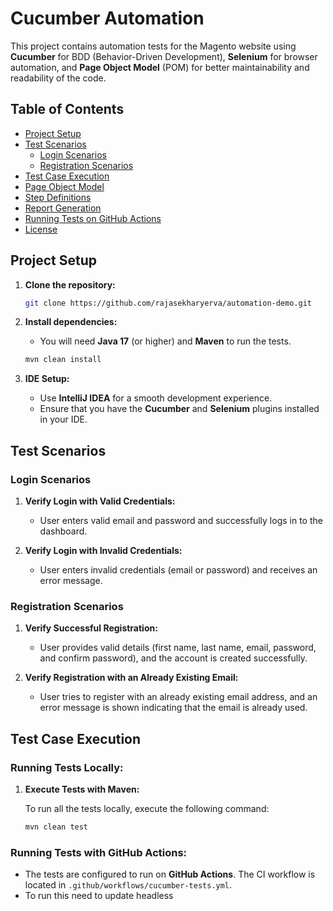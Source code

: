 # Cucumber Automation

This project contains automation tests for the Magento website using **Cucumber** for BDD (Behavior-Driven Development), **Selenium** for browser automation, and **Page Object Model** (POM) for better maintainability and readability of the code.

## Table of Contents

- [Project Setup](#project-setup)
- [Test Scenarios](#test-scenarios)
    - [Login Scenarios](#login-scenarios)
    - [Registration Scenarios](#registration-scenarios)
- [Test Case Execution](#test-case-execution)
- [Page Object Model](#page-object-model)
- [Step Definitions](#step-definitions)
- [Report Generation](#report-generation)
- [Running Tests on GitHub Actions](#running-tests-on-github-actions)
- [License](#license)

## Project Setup

1. **Clone the repository:**

    ```bash
    git clone https://github.com/rajasekharyerva/automation-demo.git
    ```

2. **Install dependencies:**

    - You will need **Java 17** (or higher) and **Maven** to run the tests.

    ```bash
    mvn clean install
    ```

3. **IDE Setup:**

    - Use **IntelliJ IDEA** for a smooth development experience.
    - Ensure that you have the **Cucumber** and **Selenium** plugins installed in your IDE.

## Test Scenarios

### Login Scenarios

1. **Verify Login with Valid Credentials:**
    - User enters valid email and password and successfully logs in to the dashboard.

2. **Verify Login with Invalid Credentials:**
    - User enters invalid credentials (email or password) and receives an error message.

### Registration Scenarios

1. **Verify Successful Registration:**
    - User provides valid details (first name, last name, email, password, and confirm password), and the account is created successfully.

2. **Verify Registration with an Already Existing Email:**
    - User tries to register with an already existing email address, and an error message is shown indicating that the email is already used.

## Test Case Execution

### Running Tests Locally:

1. **Execute Tests with Maven:**

   To run all the tests locally, execute the following command:

    ```bash
    mvn clean test
    ```

### Running Tests with GitHub Actions:

- The tests are configured to run on **GitHub Actions**. The CI workflow is located in `.github/workflows/cucumber-tests.yml`.
- To run this need to update headless
